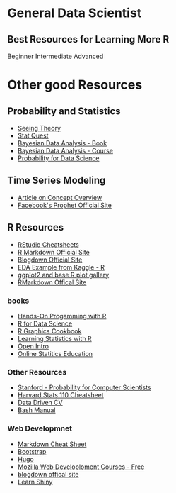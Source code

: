 # General Data Scientist

## Best Resources for Learning More R
Beginner
Intermediate
Advanced

# Other good Resources 
## Probability and Statistics
* [Seeing Theory](https://seeing-theory.brown.edu/)
* [Stat Quest](https://www.youtube.com/channel/UCtYLUTtgS3k1Fg4y5tAhLbw?app=desktop)
* [Bayesian Data Analysis - Book](https://users.aalto.fi/~ave/BDA3.pdf)
* [Bayesian Data Analysis - Course](https://avehtari.github.io/BDA_course_Aalto/)
* [Probability for Data Science](https://probability4datascience.com/)

## Time Series Modeling
* [Article on Concept Overview](https://towardsdatascience.com/the-complete-guide-to-time-series-analysis-and-forecasting-70d476bfe775)
* [Facebook's Prophet Official Site](https://facebook.github.io/prophet/)

## R Resources
* [RStudio Cheatsheets](https://www.rstudio.com/resources/cheatsheets/)
* [R Markdown Official Site](https://rmarkdown.rstudio.com/)
* [Blogdown Official Site](https://bookdown.org/yihui/blogdown/)
* [EDA Example from Kaggle - R](https://www.kaggle.com/erikbruin/house-prices-lasso-xgboost-and-a-detailed-eda)
* [ggplot2 and base R plot gallery](https://bookdown.org/content/b298e479-b1ab-49fa-b83d-a57c2b034d49/)
* [RMarkdown Offical Site](https://rmarkdown.rstudio.com/)

### books
* [Hands-On Progamming with R](https://rstudio-education.github.io/hopr/)
* [R for Data Science](https://r4ds.had.co.nz/index.html)
* [R Graphics Cookbook](http://www.cookbook-r.com/Graphs/)
* [Learning Statistics with R](https://learningstatisticswithr.com/)
* [Open Intro](https://www.openintro.org/)
* [Online Statitics Education](https://onlinestatbook.com/2/)

### Other Resources
* [Stanford - Probability for Computer Scientists](http://web.stanford.edu/class/cs109/)
* [Harvard Stats 110 Cheatsheet](http://www.wzchen.com/probability-cheatsheet)
* [Data Driven CV](http://nickstrayer.me/datadrivencv/)
* [Bash Manual](https://www.gnu.org/software/bash/manual/)

### Web Developmnet
* [Markdown Cheat Sheet](https://github.com/adam-p/markdown-here/wiki/Markdown-Cheatsheet)
* [Bootstrap](https://getbootstrap.com/)
* [Hugo](https://gohugo.io/)
* [Mozilla Web Developloment Courses - Free](https://developer.mozilla.org/en-US/docs/Learn)
* [blogdown offical site](https://bookdown.org/yihui/blogdown/)
* [Learn Shiny](https://shiny.rstudio.com/tutorial/)
